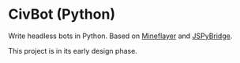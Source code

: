 # CivBot (Python)

Write headless bots in Python. Based on [Mineflayer](https://github.com/PrismarineJS/mineflayer/tree/master/examples/python) and [JSPyBridge](https://github.com/extremeheat/JSPyBridge).

This project is in its early design phase.
